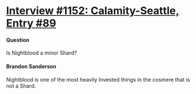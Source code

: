 # [Interview #1152: Calamity-Seattle, Entry #89](https://www.theoryland.com/intvmain.php?i=1152#89)

#### Question

Is Nightblood a minor Shard?

#### Brandon Sanderson

Nightblood is one of the most heavily Invested things in the cosmere that is not a Shard.

